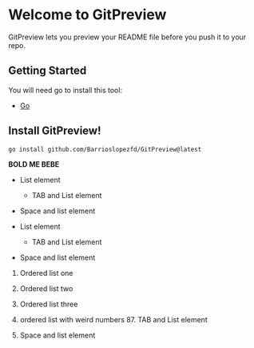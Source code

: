 # Welcome to GitPreview
GitPreview lets you preview your README file before you push it to your repo.

## Getting Started
You will need go to install this tool:
- [Go](https://go.dev/doc/install)

## Install GitPreview!
```bash
go install github.com/Barrioslopezfd/GitPreview@latest
```

**BOLD ME BEBE**

- List element
    - TAB and List element
 - Space and list element 


- List element
    - TAB and List element
 - Space and list element 

1. Ordered list one 
2. Ordered list two 
3. Ordered list three 




34. ordered list with weird numbers
    87. TAB and List element
 12. Space and list element 

